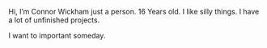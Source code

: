 Hi, I’m Connor Wickham just a person.
16 Years old.
I like silly things.
I have a lot of unfinished projects.

I want to important someday.



